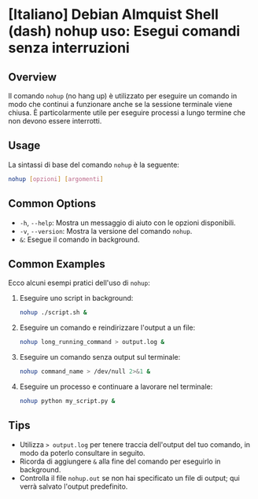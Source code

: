 # [Italiano] Debian Almquist Shell (dash) nohup uso: Esegui comandi senza interruzioni

## Overview
Il comando `nohup` (no hang up) è utilizzato per eseguire un comando in modo che continui a funzionare anche se la sessione terminale viene chiusa. È particolarmente utile per eseguire processi a lungo termine che non devono essere interrotti.

## Usage
La sintassi di base del comando `nohup` è la seguente:

```bash
nohup [opzioni] [argomenti]
```

## Common Options
- `-h`, `--help`: Mostra un messaggio di aiuto con le opzioni disponibili.
- `-v`, `--version`: Mostra la versione del comando `nohup`.
- `&`: Esegue il comando in background.

## Common Examples
Ecco alcuni esempi pratici dell'uso di `nohup`:

1. Eseguire uno script in background:
   ```bash
   nohup ./script.sh &
   ```

2. Eseguire un comando e reindirizzare l'output a un file:
   ```bash
   nohup long_running_command > output.log &
   ```

3. Eseguire un comando senza output sul terminale:
   ```bash
   nohup command_name > /dev/null 2>&1 &
   ```

4. Eseguire un processo e continuare a lavorare nel terminale:
   ```bash
   nohup python my_script.py &
   ```

## Tips
- Utilizza `> output.log` per tenere traccia dell'output del tuo comando, in modo da poterlo consultare in seguito.
- Ricorda di aggiungere `&` alla fine del comando per eseguirlo in background.
- Controlla il file `nohup.out` se non hai specificato un file di output; qui verrà salvato l'output predefinito.